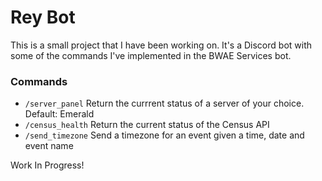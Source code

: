 # Rey Bot
This is a small project that I have been working on. 
It's a Discord bot with some of the commands I've implemented in the BWAE Services bot.

### Commands

- `/server_panel` Return the currrent status of a server of your choice. Default: Emerald
- `/census_health` Return the current status of the Census API
- `/send_timezone` Send a timezone for an event given a time, date and event name

Work In Progress!